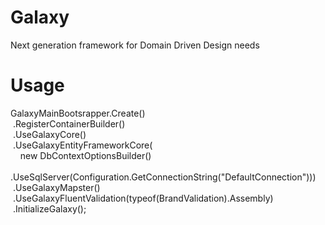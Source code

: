 # Galaxy
Next generation framework for Domain Driven Design needs

# Usage 

 GalaxyMainBootsrapper.Create()<br/>
                 &nbsp;.RegisterContainerBuilder()<br/>
                     &nbsp;.UseGalaxyCore()<br/>
                     &nbsp;.UseGalaxyEntityFrameworkCore(<br/>
                              &nbsp;&nbsp;&nbsp;  new DbContextOptionsBuilder<YourDbContext>()<br/>
                                   &nbsp;&nbsp;&nbsp;&nbsp;  .UseSqlServer(Configuration.GetConnectionString("DefaultConnection")))<br/>
                    &nbsp;.UseGalaxyMapster()<br/>
                    &nbsp;.UseGalaxyFluentValidation(typeof(BrandValidation).Assembly)<br/>
                    &nbsp;.InitializeGalaxy();<br/>
